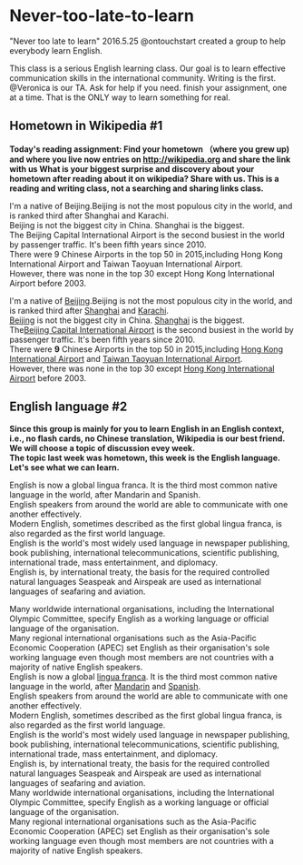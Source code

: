 # Never-too-late-to-learn
"Never too late to learn"  2016.5.25 @ontouchstart created a group to help everybody learn English.

This class is a serious English learning class. Our goal is to learn effective communication skills in the international community. Writing is the first.
@Veronica is our TA. Ask for help if you need.
finish your assignment, one at a time.
That is the ONLY way to learn something for real.

## Hometown in Wikipedia #1
**Today's reading assignment:
Find your hometown （where you grew up) and where you live now entries on http://wikipedia.org and share the link with us
What is your biggest surprise and discovery about your hometown after reading about it on wikipedia? Share with us.
This is a reading and writing class, not a searching and sharing links class.**

I'm a native of Beijing.Beijing is not the most populous city in the world, and is ranked third after Shanghai and Karachi.   
Beijing is not the biggest city in China. Shanghai is the biggest.  
The Beijing Capital International Airport is the second busiest in the world by passenger traffic. It's been fifth years since 2010.  
There were 9 Chinese Airports in the top 50 in 2015,including Hong Kong International Airport and Taiwan Taoyuan International Airport.  
However, there was none in the top 30 except Hong Kong International Airport before 2003.  

I'm a native of [Beijing](https://en.wikipedia.org/wiki/Beijing).Beijing is not the most populous city in the world, and is ranked third after [Shanghai](https://en.wikipedia.org/wiki/Shanghai) and [Karachi](https://en.wikipedia.org/wiki/Karachi).   
[Beijing](https://en.wikipedia.org/wiki/Beijing) is not the biggest city in China. [Shanghai](https://en.wikipedia.org/wiki/Shanghai) is the biggest.  
The[Beijing Capital International Airport](https://en.wikipedia.org/wiki/Beijing_Capital_International_Airport) is the second busiest in the world by passenger traffic. It's been fifth years since 2010.  
There were **9** Chinese Airports in the top 50 in 2015,including [Hong Kong International Airport](https://en.wikipedia.org/wiki/Hong_Kong_International_Airport) and [Taiwan Taoyuan International Airport](https://en.wikipedia.org/wiki/Taoyuan_International_Airport).  
However, there was none in the top 30 except [Hong Kong International Airport](https://en.wikipedia.org/wiki/Hong_Kong_International_Airport) before 2003.   

## English language #2
**Since this group is mainly for you to learn English in an English context, i.e., no flash cards, no Chinese translation, Wikipedia is our best friend. We will choose a topic of discussion evey week.  
The topic last week was hometown, this week is the English language.  
Let's see what we can learn.**  

English is now a global lingua franca. It is the third most common native language in the world, after Mandarin and Spanish.  
English speakers from around the world are able to communicate with one another effectively.  
Modern English, sometimes described as the first global lingua franca, is also regarded as the first world language.  
English is the world's most widely used language in newspaper publishing, book publishing, international telecommunications, scientific publishing, international trade, mass entertainment, and diplomacy.  
English is, by international treaty, the basis for the required controlled natural languages Seaspeak and Airspeak are used as international languages of seafaring and aviation.  

Many worldwide international organisations, including the International Olympic Committee, specify English as a working language or official language of the organisation.  
Many regional international organisations such as the Asia-Pacific Economic Cooperation (APEC) set English as their organisation's sole working language even though most members are not countries with a majority of native English speakers.  
English is now a global [lingua franca](https://en.wikipedia.org/wiki/Lingua_franca). It is the third most common native language in the world, after [Mandarin](https://en.wikipedia.org/wiki/Standard_Chinese) and [Spanish](https://en.wikipedia.org/wiki/Spanish_language).  
English speakers from around the world are able to communicate with one another effectively.  
Modern English, sometimes described as the first global lingua franca, is also regarded as the first world language.  
English is the world's most widely used language in newspaper publishing, book publishing, international telecommunications, scientific publishing, international trade, mass entertainment, and diplomacy.  
English is, by international treaty, the basis for the required controlled natural languages Seaspeak and Airspeak are used as international languages of seafaring and aviation.  
Many worldwide international organisations, including the International Olympic Committee, specify English as a working language or official language of the organisation.  
Many regional international organisations such as the Asia-Pacific Economic Cooperation (APEC) set English as their organisation's sole working language even though most members are not countries with a majority of native English speakers.  




